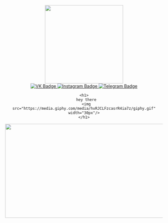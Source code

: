 
<div id="header" align="center">
  <img src="https://media.giphy.com/media/ln7z2eWriiQAllfVcn/giphy.gif" width="250", height="250"/>
  
  <div id="badges">
    <a href="https://vk.com/id97370858">
    <img src="https://img.shields.io/badge/vk-blue?style=for-the-badge&logo=vk&logoColor=white" alt="VK Badge"/>
    </a>
    <a href="www.instagram.com/mymakill/">
    <img src="https://img.shields.io/badge/Instagram-red?style=for-the-badge&logo=instagram&logoColor=white" alt="Instagram Badge"/>
    </a>
    <a href="https://t.me/mymakil">
    <img src="https://img.shields.io/badge/Telegram-blue?style=for-the-badge&logo=telegram&logoColor=white" alt="Telegram Badge"/>
    </a>
  </div>
  
  <img src="https://komarev.com/ghpvc/?username=mymakill&style=flat-square&color=blue" alt=""/>
  
    <h1>
      hey there
      <img src="https://media.giphy.com/media/hvRJCLFzcasrR4ia7z/giphy.gif" width="30px"/>
    </h1>
</div>

<div align="center">
  <img src="https://media.giphy.com/media/GRVM7bxdn7yEFWTN6i/giphy.gif" width="600" height="300"/>
</div>



<!--
**mymakill/mymakill** is a ✨ _special_ ✨ repository because its `README.md` (this file) appears on your GitHub profile.

Here are some ideas to get you started:


- 🔭 I’m currently working on ...
- 🌱 I’m currently learning ...
- 👯 I’m looking to collaborate on ...
- 🤔 I’m looking for help with ...
- 💬 Ask me about ...
- 📫 How to reach me: ...
- 😄 Pronouns: ...
- ⚡ Fun fact: ...
-->
